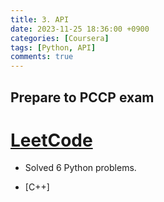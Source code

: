 ```yaml
---
title: 3. API
date: 2023-11-25 18:36:00 +0900
categories: [Coursera]
tags: [Python, API]
comments: true
---
```


## Prepare to PCCP exam

# [LeetCode](https://leetcode.com/studyplan/programming-skills/)

- Solved 6 Python problems.

- [C++] 